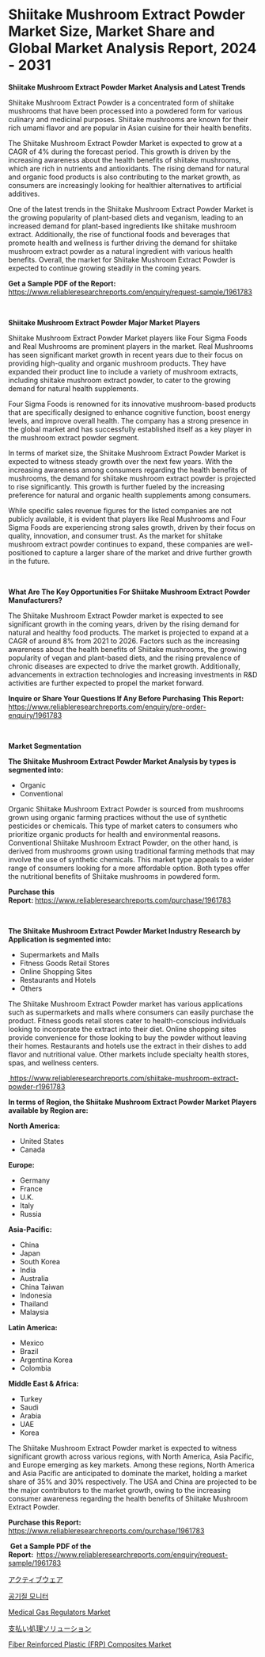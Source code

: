 <p><h1>Shiitake Mushroom Extract Powder Market Size, Market Share and Global Market Analysis Report, 2024 - 2031</h1></p><p><strong>Shiitake Mushroom Extract Powder Market Analysis and Latest Trends</strong></p>
<p><p>Shiitake Mushroom Extract Powder is a concentrated form of shiitake mushrooms that have been processed into a powdered form for various culinary and medicinal purposes. Shiitake mushrooms are known for their rich umami flavor and are popular in Asian cuisine for their health benefits.</p><p>The Shiitake Mushroom Extract Powder Market is expected to grow at a CAGR of 4% during the forecast period. This growth is driven by the increasing awareness about the health benefits of shiitake mushrooms, which are rich in nutrients and antioxidants. The rising demand for natural and organic food products is also contributing to the market growth, as consumers are increasingly looking for healthier alternatives to artificial additives.</p><p>One of the latest trends in the Shiitake Mushroom Extract Powder Market is the growing popularity of plant-based diets and veganism, leading to an increased demand for plant-based ingredients like shiitake mushroom extract. Additionally, the rise of functional foods and beverages that promote health and wellness is further driving the demand for shiitake mushroom extract powder as a natural ingredient with various health benefits. Overall, the market for Shiitake Mushroom Extract Powder is expected to continue growing steadily in the coming years.</p></p>
<p><strong>Get a Sample PDF of the Report:&nbsp;</strong> <a href="https://www.reliableresearchreports.com/enquiry/request-sample/1961783">https://www.reliableresearchreports.com/enquiry/request-sample/1961783</a></p>
<p>&nbsp;</p>
<p><strong>Shiitake Mushroom Extract Powder Major Market Players</strong></p>
<p><p>Shiitake Mushroom Extract Powder Market players like Four Sigma Foods and Real Mushrooms are prominent players in the market. Real Mushrooms has seen significant market growth in recent years due to their focus on providing high-quality and organic mushroom products. They have expanded their product line to include a variety of mushroom extracts, including shiitake mushroom extract powder, to cater to the growing demand for natural health supplements.</p><p>Four Sigma Foods is renowned for its innovative mushroom-based products that are specifically designed to enhance cognitive function, boost energy levels, and improve overall health. The company has a strong presence in the global market and has successfully established itself as a key player in the mushroom extract powder segment.</p><p>In terms of market size, the Shiitake Mushroom Extract Powder Market is expected to witness steady growth over the next few years. With the increasing awareness among consumers regarding the health benefits of mushrooms, the demand for shiitake mushroom extract powder is projected to rise significantly. This growth is further fueled by the increasing preference for natural and organic health supplements among consumers.</p><p>While specific sales revenue figures for the listed companies are not publicly available, it is evident that players like Real Mushrooms and Four Sigma Foods are experiencing strong sales growth, driven by their focus on quality, innovation, and consumer trust. As the market for shiitake mushroom extract powder continues to expand, these companies are well-positioned to capture a larger share of the market and drive further growth in the future.</p></p>
<p>&nbsp;</p>
<p><strong>What Are The Key Opportunities For Shiitake Mushroom Extract Powder Manufacturers?</strong></p>
<p><p>The Shiitake Mushroom Extract Powder market is expected to see significant growth in the coming years, driven by the rising demand for natural and healthy food products. The market is projected to expand at a CAGR of around 8% from 2021 to 2026. Factors such as the increasing awareness about the health benefits of Shiitake mushrooms, the growing popularity of vegan and plant-based diets, and the rising prevalence of chronic diseases are expected to drive the market growth. Additionally, advancements in extraction technologies and increasing investments in R&D activities are further expected to propel the market forward.</p></p>
<p><strong>Inquire or Share Your Questions If Any Before Purchasing This Report:</strong> <a href="https://www.reliableresearchreports.com/enquiry/pre-order-enquiry/1961783">https://www.reliableresearchreports.com/enquiry/pre-order-enquiry/1961783</a></p>
<p>&nbsp;</p>
<p><strong>Market Segmentation</strong></p>
<p><strong>The Shiitake Mushroom Extract Powder Market Analysis by types is segmented into:</strong></p>
<p><ul><li>Organic</li><li>Conventional</li></ul></p>
<p><p>Organic Shiitake Mushroom Extract Powder is sourced from mushrooms grown using organic farming practices without the use of synthetic pesticides or chemicals. This type of market caters to consumers who prioritize organic products for health and environmental reasons. Conventional Shiitake Mushroom Extract Powder, on the other hand, is derived from mushrooms grown using traditional farming methods that may involve the use of synthetic chemicals. This market type appeals to a wider range of consumers looking for a more affordable option. Both types offer the nutritional benefits of Shiitake mushrooms in powdered form.</p></p>
<p><strong>Purchase this Report:&nbsp;</strong><a href="https://www.reliableresearchreports.com/purchase/1961783">https://www.reliableresearchreports.com/purchase/1961783</a></p>
<p>&nbsp;</p>
<p><strong>The Shiitake Mushroom Extract Powder Market Industry Research by Application is segmented into:</strong></p>
<p><ul><li>Supermarkets and Malls</li><li>Fitness Goods Retail Stores</li><li>Online Shopping Sites</li><li>Restaurants and Hotels</li><li>Others</li></ul></p>
<p><p>The Shiitake Mushroom Extract Powder market has various applications such as supermarkets and malls where consumers can easily purchase the product. Fitness goods retail stores cater to health-conscious individuals looking to incorporate the extract into their diet. Online shopping sites provide convenience for those looking to buy the powder without leaving their homes. Restaurants and hotels use the extract in their dishes to add flavor and nutritional value. Other markets include specialty health stores, spas, and wellness centers.</p></p>
<p><a href="https://www.reliableresearchreports.com/shiitake-mushroom-extract-powder-r1961783">&nbsp;https://www.reliableresearchreports.com/shiitake-mushroom-extract-powder-r1961783</a></p>
<p><strong>In terms of Region, the Shiitake Mushroom Extract Powder Market Players available by Region are:</strong></p>
<p>
    <p> <strong> North America: </strong>
        <ul>
            <li>United States</li>
            <li>Canada</li>
        </ul>
        </p> 
    <p> <strong> Europe: </strong>
        <ul>
            <li>Germany</li>
            <li>France</li>
            <li>U.K.</li>
            <li>Italy</li>
            <li>Russia</li>
        </ul>
        </p> 
    <p> <strong> Asia-Pacific: </strong>
        <ul>
            <li>China</li>
            <li>Japan</li>
            <li>South Korea</li>
            <li>India</li>
            <li>Australia</li>
            <li>China Taiwan</li>
            <li>Indonesia</li>
            <li>Thailand</li>
            <li>Malaysia</li>
        </ul>
        </p> 
    <p> <strong> Latin America: </strong>
        <ul>
            <li>Mexico</li>
            <li>Brazil</li>
            <li>Argentina Korea</li>
            <li>Colombia</li>
        </ul>
        </p> 
    <p> <strong> Middle East & Africa: </strong>
        <ul>
            <li>Turkey</li>
            <li>Saudi</li>
            <li>Arabia</li>
            <li>UAE</li>
            <li>Korea</li>
        </ul>
    </p>
    </p>
<p><p>The Shiitake Mushroom Extract Powder market is expected to witness significant growth across various regions, with North America, Asia Pacific, and Europe emerging as key markets. Among these regions, North America and Asia Pacific are anticipated to dominate the market, holding a market share of 35% and 30% respectively. The USA and China are projected to be the major contributors to the market growth, owing to the increasing consumer awareness regarding the health benefits of Shiitake Mushroom Extract Powder.</p></p>
<p><strong>Purchase this Report: </strong><a href="https://www.reliableresearchreports.com/purchase/1961783">https://www.reliableresearchreports.com/purchase/1961783</a></p>
<p>&nbsp;<strong>Get a Sample PDF of the Report:&nbsp;&nbsp;</strong><a href="https://www.reliableresearchreports.com/enquiry/request-sample/1961783">https://www.reliableresearchreports.com/enquiry/request-sample/1961783</a></p>
<p><strong></strong></p>
<p><p><a href="https://github.com/avwofrml53535/Market-Research-Report-List-1/blob/main/553642719130.md">アクティブウェア</a></p><p><a href="https://github.com/TrevorKruvalis5678/Market-Research-Report-List-1/blob/main/610735717792.md">공기질 모니터</a></p><p><a href="https://www.linkedin.com/pulse/insights-medical-gas-regulators-market-size-analysing-share-trends-pbrve?trackingId=yXwsk4xdRLJy1Ls%2FywZY4g%3D%3D">Medical Gas Regulators Market</a></p><p><a href="https://github.com/vtbvgl20191192/Market-Research-Report-List-1/blob/main/333795219131.md">支払い処理ソリューション</a></p><p><a href="https://www.linkedin.com/pulse/fiber-reinforced-plastic-frp-composites-market-research-report-woyje?trackingId=iF967%2B41%2FgV7b%2B08ENo%2FdA%3D%3D">Fiber Reinforced Plastic (FRP) Composites Market</a></p></p>